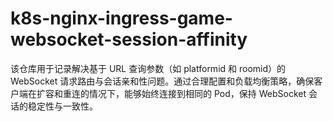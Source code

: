 # k8s-nginx-ingress-game-websocket-session-affinity
该仓库用于记录解决基于 URL 查询参数（如 platformid 和 roomid）的 WebSocket 请求路由与会话亲和性问题。通过合理配置和负载均衡策略，确保客户端在扩容和重连的情况下，能够始终连接到相同的 Pod，保持 WebSocket 会话的稳定性与一致性。
